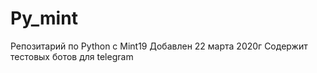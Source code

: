 # Py_mint
Репозитарий по Python c Mint19 
Добавлен 22 марта 2020г 
Содержит тестовых ботов для telegram
